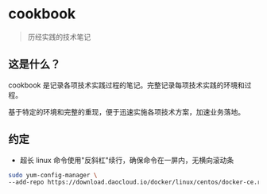 # cookbook

> 历经实践的技术笔记

## 这是什么？

cookbook 是记录各项技术实践过程的笔记。完整记录每项技术实践的环境和过程。

基于特定的环境和完整的重现，便于迅速实施各项技术方案，加速业务落地。

## 约定

- 超长 linux 命令使用"反斜杠"续行，确保命令在一屏内，无横向滚动条

```bash
sudo yum-config-manager \
--add-repo https://download.daocloud.io/docker/linux/centos/docker-ce.repo
```
